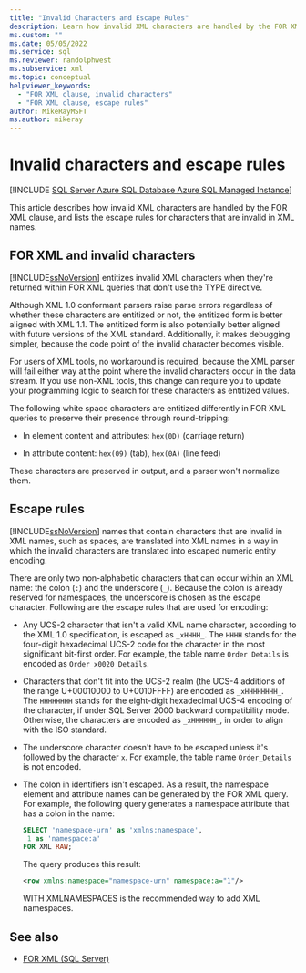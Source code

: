 ```yaml
---
title: "Invalid Characters and Escape Rules"
description: Learn how invalid XML characters are handled by the FOR XML clause, and learn the escape rules for characters that are invalid in XML names.
ms.custom: ""
ms.date: 05/05/2022
ms.service: sql
ms.reviewer: randolphwest
ms.subservice: xml
ms.topic: conceptual
helpviewer_keywords:
  - "FOR XML clause, invalid characters"
  - "FOR XML clause, escape rules"
author: MikeRayMSFT
ms.author: mikeray
---
```

# Invalid characters and escape rules

[!INCLUDE [SQL Server Azure SQL Database Azure SQL Managed Instance](../../includes/applies-to-version/sql-asdb-asdbmi.md)]	

This article describes how invalid XML characters are handled by the FOR XML clause, and lists the escape rules for characters that are invalid in XML names.

## FOR XML and invalid characters

[!INCLUDE[ssNoVersion](../../includes/ssnoversion-md.md)] entitizes invalid XML characters when they're returned within FOR XML queries that don't use the TYPE directive.

Although XML 1.0 conformant parsers raise parse errors regardless of whether these characters are entitized or not, the entitized form is better aligned with XML 1.1. The entitized form is also potentially better aligned with future versions of the XML standard. Additionally, it makes debugging simpler, because the code point of the invalid character becomes visible.

For users of XML tools, no workaround is required, because the XML parser will fail either way at the point where the invalid characters occur in the data stream. If you use non-XML tools, this change can require you to update your programming logic to search for these characters as entitized values.

The following white space characters are entitized differently in FOR XML queries to preserve their presence through round-tripping:

- In element content and attributes: `hex(0D)` (carriage return)

- In attribute content: `hex(09)` (tab), `hex(0A)` (line feed)

These characters are preserved in output, and a parser won't normalize them.

## Escape rules

[!INCLUDE[ssNoVersion](../../includes/ssnoversion-md.md)] names that contain characters that are invalid in XML names, such as spaces, are translated into XML names in a way in which the invalid characters are translated into escaped numeric entity encoding.

There are only two non-alphabetic characters that can occur within an XML name: the colon (`:`) and the underscore (`_`). Because the colon is already reserved for namespaces, the underscore is chosen as the escape character. Following are the escape rules that are used for encoding:

- Any UCS-2 character that isn't a valid XML name character, according to the XML 1.0 specification, is escaped as `_xHHHH_`. The `HHHH` stands for the four-digit hexadecimal UCS-2 code for the character in the most significant bit-first order. For example, the table name `Order Details` is encoded as `Order_x0020_Details`.

- Characters that don't fit into the UCS-2 realm (the UCS-4 additions of the range U+00010000 to U+0010FFFF) are encoded as `_xHHHHHHHH_`. The `HHHHHHHH` stands for the eight-digit hexadecimal UCS-4 encoding of the character, if under SQL Server 2000 backward compatibility mode. Otherwise, the characters are encoded as `_xHHHHHH_`, in order to align with the ISO standard.

- The underscore character doesn't have to be escaped unless it's followed by the character `x`. For example, the table name `Order_Details` is not encoded.

- The colon in identifiers isn't escaped. As a result, the namespace element and attribute names can be generated by the FOR XML query. For example, the following query generates a namespace attribute that has a colon in the name:

    ```sql
    SELECT 'namespace-urn' as 'xmlns:namespace',
     1 as 'namespace:a'
    FOR XML RAW;
    ```

     The query produces this result:

    ```xml
    <row xmlns:namespace="namespace-urn" namespace:a="1"/>
    ```

     WITH XMLNAMESPACES is the recommended way to add XML namespaces.

## See also

- [FOR XML &#40;SQL Server&#41;](../../relational-databases/xml/for-xml-sql-server.md)
